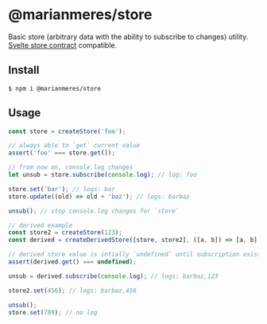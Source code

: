 # @marianmeres/store

Basic store (arbitrary data with the ability to subscribe to changes) utility.
[Svelte store contract](https://svelte.dev/docs#component-format-script-4-prefix-stores-with-$-to-access-their-values-store-contract) compatible.

## Install
```shell
$ npm i @marianmeres/store
```

## Usage

```typescript
const store = createStore('foo');

// always able to `get` current value
assert('foo' === store.get());

// from now on, console.log changes
let unsub = store.subscribe(console.log); // log: foo

store.set('bar'); // logs: bar
store.update((old) => old + 'baz'); // logs: barbaz

unsub(); // stop console.log changes for `store`

// derived example
const store2 = createStore(123);
const derived = createDerivedStore([store, store2], ([a, b]) => [a, b].join());

// derived store value is intially `undefined` until subscription exists
assert(derived.get() === undefined);

unsub = derived.subscribe(console.log); // logs: barbaz,123

store2.set(456); // logs: barbaz,456

unsub();
store.set(789); // no log
```
